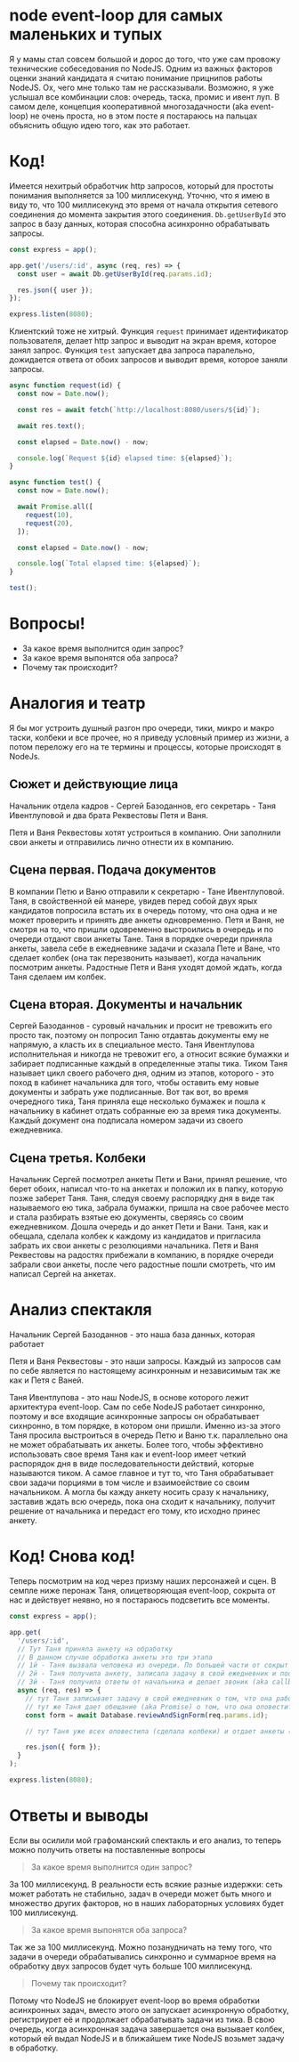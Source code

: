 # node event-loop для самых маленьких и тупых

Я у мамы стал совсем большой и дорос до того, что уже сам провожу технические собеседования по NodeJS.
Одним из важных факторов оценки знаний кандидата я считаю понимание прицнипов работы NodeJS. Ох, чего мне только там не рассказывали. Возможно, я уже услышал все комбинации слов: очередь, таска, промис и ивент луп.
В самом деле, концепция кооперативной многозадачности (aka event-loop) не очень проста, но в этом посте я постараюсь на пальцах объяснить общую идею того, как это работает.

# Код!

Имеется нехитрый обработчик http запросов, который для простоты понимания выполняется за 100 миллисекунд. Уточню, что я имею в виду то, что 100 миллисекунд это время от начала открытия сетевого соединения до момента закрытия этого соединения. `Db.getUserById` это запрос в базу данных, которая способна асинхронно обрабатывать запросы.

```javascript
const express = app();

app.get('/users/:id', async (req, res) => {
  const user = await Db.getUserById(req.params.id);

  res.json({ user });
});

express.listen(8080);
```

Клиентский тоже не хитрый. Функция `request` принимает идентификатор пользователя, делает http запрос и выводит на экран время, которое занял запрос.
Функция `test` запускает два запроса паралельно, дожидается ответа от обоих запросов и выводит время, которое заняли запросы.

```javascript
async function request(id) {
  const now = Date.now();

  const res = await fetch(`http://localhost:8080/users/${id}`);

  await res.text();

  const elapsed = Date.now() - now;

  console.log(`Request ${id} elapsed time: ${elapsed}`);
}

async function test() {
  const now = Date.now();

  await Promise.all([
    request(10),
    request(20),
  ]);

  const elapsed = Date.now() - now;

  console.log(`Total elapsed time: ${elapsed}`);
}

test();
```

# Вопросы!
* За какое время выполнится один запрос?
* За какое время выпонятся оба запроса?
* Почему так происходит?

# Аналогия и театр
Я бы мог устроить душный разгон про очереди, тики, микро и макро таски, колбеки и все прочее, но я приведу условный пример из жизни, а потом переложу его на те термины и процессы, которые происходят в NodeJs.

## Сюжет и действующие лица

Начальник отдела кадров - Сергей Базоданнов, его секретарь - Таня Ивентлуповой и два брата Реквестовы Петя и Ваня.

Петя и Ваня Реквестовы хотят устроиться в компанию. Они заполнили свои анкеты и отправились лично отнести их в компанию.

## Сцена первая. Подача документов

В компании Петю и Ваню отправили к секретарю - Тане Ивентлуповой. Таня, в свойственной ей манере, увидев перед собой двух ярых кандидатов попросила встать их в очередь потому, что она одна и не может проверить и принять две анкеты одновременно. Петя и Ваня, не смотря на то, что пришли одовременно выстроились в очередь и по очереди отдают свои анкеты Тане. Таня в порядке очереди приняла анкеты, завела себе в ежедневнике задачи и сказала Пете и Ване, что сделает колбек (она так перезвонить называет), когда начальник посмотрим анкеты. Радостные Петя и Ваня уходят домой ждать, когда Таня сделаем им колбек.

## Сцена вторая. Документы и начальник

Сергей Базоданнов - суровый начальник и просит не тревожить его просто так, поэтому он попросил Таню отдавтаь документы ему не напрямую, а класть их в специальное место. Таня Ивентлупова исполнительная и никогда не тревожит его, а относит всякие бумажки и забирает подписанные каждый в определенные этапы тика. Тиком Таня называет цикл своего рабочего дня, одним из этапов, которого - это поход в кабинет начальника для того, чтобы оставить ему новые документы и забрать уже подписанные. Вот так вот, во время очередного тика, Таня приняла еще несколько бумажек и пошла к начальнику в кабинет отдать собранные ею за время тика документы. Каждый документ она подписала номером задачи из своего ежедневника.

## Сцена третья. Колбеки

Начальник Сергей посмотрел анкеты Пети и Вани, принял решение, что берет обоих, написал что-то на анкетах и положил их в папку, которую позже заберет Таня. Таня, следуя своему распорядку дня в виде так называемого ею тика, забрала бумажки, пришла на свое рабочее место и стала разбирать взятые ею документы, сверяясь со своим ежедневником. Дошла очередь и до анкет Пети и Вани. Таня, как и обещала, сделала колбек к каждому из кандидатов и пригласила забрать их свои анкеты с резолюциями начальника. Петя и Ваня Реквестовы на радостях прибежали в компанию, в порядке очереди забрали свои анкеты, после чего радостные пошли смотреть, что им написал Сергей на анкетах.

# Анализ спектакля
Начальник Сергей Базоданнов - это наша база данных, которая работает

Петя и Ваня Реквестовы - это наши запросы. Каждый из запросов сам по себе является по настоящему асинхронным и независимым так же как и Петя с Ваней.

Таня Ивентлупова - это наш NodeJS, в основе которого лежит архитектура event-loop. Сам по себе NodeJS работает синхронно, поэтому и все входящие асинхронные запросы он обрабатывает сихнронно, в том порядке, в котором они пришли. Именно из-за этого Таня просила выстроиться в очередь Петю и Ваню т.к. параллельно она не может обрабатывать их анкеты. Более того, чтобы эффективно использовать свое время Таня как и event-loop имеет четкий распорядок дня в виде последовательности действий, которые называются тиком. А самое главное и тут то, что Таня обрабатывает свои задачи порциями в том числе и взаимоействие со своим начальником. А могла бы кажду анкету носить сразу к начальнику, заставив ждать всю очередь, пока она сходит к начальнику, получит решение от начальника и передаст его тому, кто исходно принес анкету.

# Код! Снова код!

Теперь посмотрим на код через призму наших персонажей и сцен. В семпле ниже перонаж Таня, олицетворяющая event-loop, сокрыта от нас и действует неявно, но я постараюсь подсветить все моменты.

```javascript
const express = app();

app.get(
  '/users/:id',
  // Тут Таня приняла анкету на обработку
  // В данном случае обработка анкеты это три этапа
  // 1й - Таня вызвала человека из очереди. По большей части от сокрыт от нас
  // 2й - Таня получила анкету, записала задачу в свой ежедневник и пообещала перезвонить. Все эти действия происходят до await
  // 3й - Таня получила ответы от начальника и делает звоник (aka callbacks) всем, для кого ответ готов. Все действия после await
  async (req, res) => {
    // тут Таня записывает задачу в свой ежедневник о том, что она работает с какой-то анкетой
    // тут же Таня дает обещание (aka Promise) о том, что она оповестит об решении, когда оно поступит
    const form = await Database.reviewAndSignForm(req.params.id);

    // тут Таня уже всех оповестила (сделала колбеки) и отдает анкеты (вызов res.json)

    res.json({ form });
  }
);

express.listen(8080);
```

# Ответы и выводы

Если вы осилили мой графоманский спектакль и его анализ, то теперь можно получить ответы на поставленные вопросы

> За какое время выполнится один запрос?

За 100 миллисекунд. В реальности есть всякие разные издержки: сеть может работать не стабильно, задач в очереди может быть много и множество других факторов, но в наших лабораторных условиях будет 100 миллисекунд.

> За какое время выпонятся оба запроса?

Так же за 100 миллисекунд. Можно позанудничать на тему того, что задачи в очереди обрабатывались синхронно и суммарное время на обработку двух запросов будет чуть больше 100 миллисекунд.

> Почему так происходит?

Потому что NodeJS не блокирует event-loop во время обработки асинхронных задач, вместо этого он запускает асинхронную обработку, регистриурет её и продолжает обрабатывать задачи из тика. В свою очередь, когда асинхронная задача завершается она вызывает колбек, который ей выдал NodeJS и в ближайшем тике NodeJS возьмет задачу в обработку.
